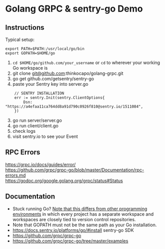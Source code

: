 # Golang GRPC & sentry-go Demo

## Instructions
Typical setup:
```
export PATH=$PATH:/usr/local/go/bin
export GOPATH=$HOME/go
```

1. `cd $HOME/go/github.com/your_username` or `cd` to wherever your working Go workspace is
1. git clone git@github.com:thinkocapo/golang-grpc.git
2. go get github.com/getsentry/sentry-go  
3. paste your Sentry key into server.go
```
	// SENTRY INSTALLATION
	err := sentry.Init(sentry.ClientOptions{
		Dsn: "https://a4efaa11ca764dd8a91d790c0926f810@sentry.io/1511084",
	})
```
3. go run server/server.go
4. go run client/client.go
5. check logs
6. visit sentry.io to see your Event

## RPC Errors
https://grpc.io/docs/guides/error/  
https://github.com/grpc/grpc-go/blob/master/Documentation/rpc-errors.md  
https://godoc.org/google.golang.org/grpc/status#Status  

## Documentation  
- Stuck running Go? [Note that this differs from other programming environments](https://golang.org/doc/code.html#Overview) in which every project has a separate workspace and workspaces are closely tied to version control repositories.
- Note that GOPATH must not be the same path as your Go installation.
- https://docs.sentry.io/platforms/go/#install sentry-go SDK
- https://github.com/grpc/grpc-go
- https://github.com/grpc/grpc-go/tree/master/examples  
